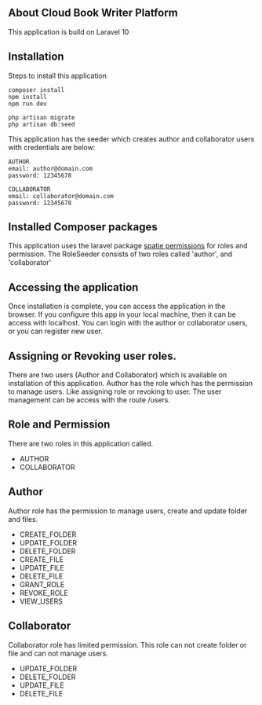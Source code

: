 ## About Cloud Book Writer Platform

This application is build on Laravel 10


## Installation

Steps to install this application

```
composer install
npm install
npm run dev

php artisan migrate
php artisan db:seed
```

This application has the seeder which creates author and collaborator users with credentials are below:

```
AUTHOR
email: author@domain.com
password: 12345678

COLLABORATOR
email: collaborator@domain.com
password: 12345678
```


## Installed Composer packages

This application uses the laravel package [spatie permissions](https://spatie.be/) for roles and permission. The RoleSeeder consists of two roles called 'author', and 'collaborator' 



## Accessing the application

Once installation is complete, you can access the application in the browser. If you configure this app in your local machine, then it can be access with localhost.
You can login with the author or collaborator users, or you can register new user.

## Assigning or Revoking user roles.
There are two users (Author and Collaborator) which is available on installation of this application. Author has the role which has the permission to manage users.
Like assigning role or revoking to user.
The user management can be access with the route /users.

## Role and Permission
There are two roles in this application called.
- AUTHOR
- COLLABORATOR

## Author
Author role has the permission to manage users, create and update folder and files.
- CREATE_FOLDER
- UPDATE_FOLDER
- DELETE_FOLDER
- CREATE_FILE
- UPDATE_FILE
- DELETE_FILE
- GRANT_ROLE
- REVOKE_ROLE
- VIEW_USERS

## Collaborator
Collaborator role has limited permission. This role can not create folder or file and can not manage users.
- UPDATE_FOLDER
- DELETE_FOLDER
- UPDATE_FILE
- DELETE_FILE


